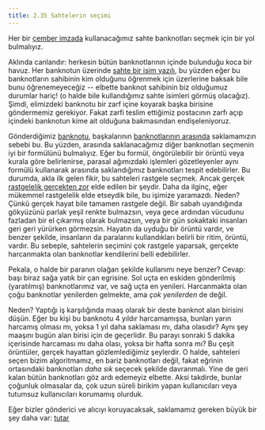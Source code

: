 ```yaml
---
title: 2.35 Sahtelerin seçimi
---
```


Her bir [çember imzada](2.34_ring_signatures.md) kullanacağımız sahte
banknotları seçmek için bir yol bulmalıyız.

Aklında canlandır: herkesin bütün banknotlarının içinde bulunduğu koca
bir havuz.  Her banknotun üzerinde [sahte bir isim
yazılı](2.22_stealth_addresses.md), bu yüzden eğer bu banknotların
sahibinin kim olduğunu öğrenmek için üzerlerine baksak bile bunu
öğrenemeyeceğiz -- elbette banknot sahibinin biz olduğumuz durumlar
hariç! (o halde bile kullandığımız sahte isimleri görmüş olacağız).
Şimdi, elimizdeki banknotu bir zarf içine koyarak başka birisine
göndermemiz gerekiyor.  Fakat zarfi teslim ettiğimiz postacının zarfı
açıp içindeki banknotun kime ait olduğuna bakmasından endişeleniyoruz.

Gönderdiğimiz [banknotu](2.32_utxos.md), başkalarının [banknotlarının
arasında](2.34_ring_signatures.md) saklamamızın sebebi bu.  Bu yüzden,
arasında saklanacağımız diğer banknotları seçmenin iyi bir formülünü
bulmalıyız.  Eğer bu formül, öngörülebilir bir örüntü veya kurala göre
belirlenirse, parasal ağımızdaki işlemleri gözetleyenler aynı formülü
kullanarak arasında saklandığımız banknotları tespit edebilirler.  Bu
durumda, akla ilk gelen fikir, bu sahteleri rastgele seçmek.  Ancak
gerçek [rastgelelik gerçekten zor](2.17_random.md) elde edilen bir
şeydir.  Daha da ilginç, eğer mükemmel rastgelelik elde etseydik bile,
bu işimize yaramazdı.  Neden?  Çünkü gerçek hayat bile tamamen
rastgele değil.  Bir sabah uyandığında gökyüzünü parlak yeşil renkte
bulmazsın, veya gece ardından vücudunu fazladan bir el çıkarmış olarak
bulmazsın, veya bir gün sokaktaki insanları geri geri yürürken
görmezsin.  Hayatın da uyduğu bir örüntü vardır, ve benzer şekilde,
insanların da paralarını kullandıkları belirli bir ritim, örüntü,
vardır.  Bu sebeple, sahtelerin seçimini çok rastgele yaparsak,
gerçekte harcanmakta olan banknotlar kendilerini belli edebilirler.

Pekala, o halde bir paranın olağan şekilde kullanımı neye benzer?
Cevap: başı biraz sağa yatık bir çan egrisine.  Sol uçta en eskiden
gönderilmiş (yaratılmış) banknotlarımız var, ve sağ uçta en yenileri.
Harcanmakta olan çoğu banknotlar yenilerden gelmekte, ama *çok
yenilerden* de değil.

Neden?  Yaptığı iş karşılığında maaş olarak bir deste banknot alan
birisini düşün.  Eğer bu kişi bu banknotu 4 yıldır harcamamışsa,
bunları yarın harcamış olması mı, yoksa 1 yıl daha saklaması mı, daha
olasıdır?  Aynı şey maaşını bugün alan birisi için de geçerlidir.  Bu
parayı sonraki 5 dakika içerisinde harcaması mı daha olası, yoksa bir
hafta sonra mı?  Bu çeşit örüntüler, gerçek hayattan gözlemlediğimiz
şeylerdir.  O halde, sahteleri seçen bizim algoritmamız, en bariz
banknotları değil, fakat eğrinin ortasındaki banknotları *daha sık*
seçecek şekilde davranmalı.  Yine de geri kalan bütün banknotları göz
ardı edemeyiz elbette.  Aksi takdirde, bunlar çoğunluk olmasalar da,
çok uzun süreli birikim yapan kullanıcıları veya tutumsuz
kullanıcıları korumamış olurduk.

Eğer bizler gönderici ve alıcıyı koruyacaksak, saklamamız gereken
büyük bir şey daha var: [tutar](2.36_ringct.md)

